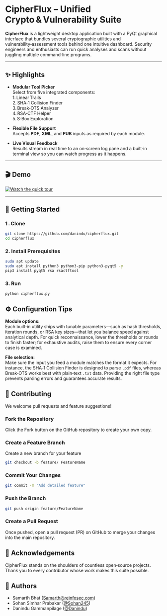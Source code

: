 # CipherFlux – Unified Crypto & Vulnerability Suite

**CipherFlux** is a lightweight desktop application built with a PyQt graphical interface that bundles several cryptographic utilities and vulnerability‑assessment tools behind one intuitive dashboard. Security engineers and enthusiasts can run quick analyses and scans without juggling multiple command‑line programs.

---

## ✨ Highlights

- **Modular Tool Picker**  
  Select from five integrated components:  
  1. Linear Trails  
  2. SHA‑1 Collision Finder  
  3. Break‑OTS Analyzer  
  4. RSA‑CTF Helper  
  5. S‑Box Exploration

- **Flexible File Support**  
  Accepts **PDF**, **XML**, and **PUB** inputs as required by each module.

- **Live Visual Feedback**  
  Results stream in real time to an on‑screen log pane and a built‑in terminal view so you can watch progress as it happens.

---

## 🎬 Demo

[![Watch the quick tour](https://img.youtube.com/vi/Q6xYT5xk0I0/0.jpg)](https://www.youtube.com/watch?v=Q6xYT5xk0I0)

---

## 🚀 Getting Started

### 1 . Clone

```bash
git clone https://github.com/danindu/cipherflux.git
cd cipherflux
```

### 2. Install Prerequisites

```bash
sudo apt update
sudo apt install python3 python3-pip python3-pyqt5 -y
pip3 install pyqt5 rsa rsactftool
```

### 3. Run

```bash
python cipherflux.py
```

## ⚙️ Configuration Tips

**Module options:**  
Each built‑in utility ships with tunable parameters—such as hash thresholds, iteration rounds, or RSA key sizes—that let you balance speed against analytical depth. For quick reconnaissance, lower the thresholds or rounds to finish faster; for exhaustive audits, raise them to ensure every corner case is examined.

**File selection:**  
Make sure the input you feed a module matches the format it expects. For instance, the SHA‑1 Collision Finder is designed to parse `.pdf` files, whereas Break‑OTS works best with plain‑text `.txt` data. Providing the right file type prevents parsing errors and guarantees accurate results.

## 🤝 Contributing

We welcome pull requests and feature suggestions!

### Fork the Repository

Click the Fork button on the GitHub repository to create your own copy.

### Create a Feature Branch

Create a new branch for your feature

```bash
git checkout -b feature/ FeatureName
```
### Commit Your Changes

```bash
git commit -m "Add detailed feature"
```

### Push the Branch

```bash
git push origin feature/FeatureName
```

### Create a Pull Request
Once pushed, open a pull request (PR) on GitHub to merge your changes into the main repository.

## 🙏 Acknowledgements

CipherFlux stands on the shoulders of countless open‑source projects.
Thank you to every contributor whose work makes this suite possible.

## 👥 Authors

- Samarth Bhat (Samarth@reinfosec.com)
- Sohan Simhar Prabakar ([@Sohan245](https://github.com/Sohan245/))
- Danindu Gammanpilage ([@Danindu](https://github.com/danindu))
